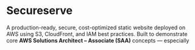 # Secureserve
A production-ready, secure, cost-optimized static website deployed on AWS using S3, CloudFront, and IAM best practices. Built to demonstrate core **AWS Solutions Architect – Associate (SAA)** concepts — especially 
